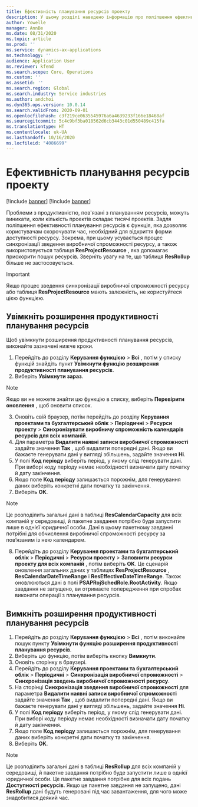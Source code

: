```yaml
---
title: Ефективність планування ресурсів проекту
description: У цьому розділі наведено інформацію про поліпшення ефективності планування ресурсів для великої кількості проектів.
author: Yowelle
manager: AnnBe
ms.date: 08/31/2020
ms.topic: article
ms.prod: ''
ms.service: dynamics-ax-applications
ms.technology: ''
audience: Application User
ms.reviewer: kfend
ms.search.scope: Core, Operations
ms.custom: ''
ms.assetid: ''
ms.search.region: Global
ms.search.industry: Service industries
ms.author: andchoi
ms.dyn365.ops.version: 10.0.14
ms.search.validFrom: 2020-09-01
ms.openlocfilehash: c3f219ce0635545976a6a4639233f166e18468af
ms.sourcegitcommit: 5c4c9bf3ba018562d6cb3443c01d550489c415fa
ms.translationtype: HT
ms.contentlocale: uk-UA
ms.lasthandoff: 10/16/2020
ms.locfileid: "4086699"
---
```

# <a name="project-resource-scheduling-performance"></a>Ефективність планування ресурсів проекту

[!include [banner](../includes/banner.md)]
[!include [banner](../includes/preview-banner.md)]


Проблеми з продуктивністю, пов'язані з плануванням ресурсів, можуть виникати, коли кількість проектів складає тисячі проектів. Задля поліпшення ефективності планування ресурсів є функція, яка дозволяє користувачам скорочувати час, необхідний для відкриття форми доступності ресурсу. Зокрема, при цьому усувається процес синхронізації зведення виробничої спроможності ресурсу, а також використовується таблиця **ResProjectResource** , яка допомагає прискорити пошук ресурсів. Зверніть увагу на те, що таблиця **ResRollup** більше не застосовується.

> [!IMPORTANT]
> Якщо процес зведення синхронізації виробничої спроможності ресурсу або таблиця **ResProjectResource** мають залежність, не користуйтеся цією функцією.

## <a name="enable-resource-scheduling-performance-enhancement"></a>Увімкніть розширення продуктивності планування ресурсів
Щоб увімкнути розширення продуктивності планування ресурсів, виконайте зазначені нижче кроки.

1. Перейдіть до розділу **Керування функцією** > **Всі** , потім у списку функцій знайдіть пункт **Увімкнути функцію розширення продуктивності планування ресурсів**.
2. Виберіть **Увімкнути зараз**.

> [!NOTE]
> Якщо ви не можете знайти цю функцію в списку, виберіть **Перевірити оновлення** , щоб оновити список.

3. Оновіть свій браузер, потім перейдіть до розділу **Керування проектами та бухгалтерський облік** > **Періодичні** > **Ресурси проекту** > **Синхронізувати виробничу спроможність календарів ресурсів для всіх компаній**.
4. Для параметра **Видалити наявні записи виробничої спроможності** задайте значення **Так** , щоб видалити попередні дані. Якщо ви бажаєте генерувати дані у вигляді збільшень, задайте значення **Ні**.
5. У полі **Код періоду** виберіть період, у якому слід генерувати дані. При виборі коду періоду немає необхідності визначати дату початку й дату закінчення.
6. Якщо поле **Код періоду** залишається порожнім, для генерування даних виберіть конкретні дати початку та закінчення.
7. Виберіть **ОК**.

 > [!NOTE]
 > Це розподілить загальні дані в таблиці **ResCalendarCapacity** для всіх компаній у середовищі, й пакетне завдання потрібно буде запустити лише в однієї юридичної особи. Дані в цьому пакетному завданні потрібні для обчислення виробничої спроможності ресурсу за пов’язаним із нею календарем.

8. Перейдіть до розділу **Керування проектами та бухгалтерський облік** > **Періодичні** > **Ресурси проекту** > **Заповнити ресурси проекту для всіх компаній** , потім виберіть **OK**. Це сценарій оновлення загальних даних у таблицях **ResProjectResource** , **ResCalendarDateTimeRange** і **ResEffectiveDateTimeRange**. Також оновлюються дані в полі **PSAPRojSchedRole.RootActivity**. Якщо завдання не запущено, ви отримаєте попередження при спробах виконати операції з планування ресурсів.
 
## <a name="turn-off-resource-scheduling-performance-enhancement"></a>Вимкніть розширення продуктивності планування ресурсів

1. Перейдіть до розділу **Керування функцією** > **Всі** , потім виконайте пошук пункту **Увімкнути функцію розширення продуктивності планування ресурсів**.
2. Виберіть цю функцію, потім виберіть кнопку **Вимкнути**.
3. Оновіть сторінку в браузері.
4. Перейдіть до розділу **Керування проектами та бухгалтерський облік** > **Періодичні** > **Синхронізація виробничої спроможності** > **Синхронізація зведень виробничої спроможності ресурсу**.
5. На сторінці **Синхронізація зведення виробничої спроможності** для параметра **Видалити наявні записи виробничої спроможності** задайте значення **Так** , щоб видалити попередні дані. Якщо ви бажаєте генерувати дані у вигляді збільшень, задайте значення **Ні**.
6. У полі **Код періоду** виберіть період, у якому слід генерувати дані. При виборі коду періоду немає необхідності визначати дату початку й дату закінчення.
7. Якщо поле **Код періоду** залишається порожнім, для генерування даних виберіть конкретні дати початку та закінчення.
8. Виберіть **ОК**.

> [!NOTE]
> Це розподілить загальні дані в таблиці **ResRollup** для всіх компаній у середовищі, й пакетне завдання потрібно буде запустити лише в однієї юридичної особи. Це пакетне завдання потрібне для всіх подань **Доступності ресурсів**. Якщо це пакетне завдання не запущено, дані **ResRollup** дані будуть генеровані під час завантаження, для чого може знадобитися деякий час.
